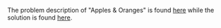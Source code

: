 The problem description of "Apples & Oranges" is found [here](https://leetcode.com/problems/apples-oranges/) while the solution is found [here](https://github.com/aurimas13/Solutions-To-Problems/blob/main/LeetCode/SQL%20Solutions/Apples%20and%20Oranges/apples_and_oranges.sql).
